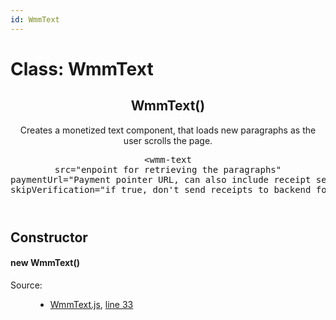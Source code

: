 ```yaml
---
id: WmmText
---
```

<!--link type="text/css" rel="stylesheet" href="/jsDoc.css"></link-->
<div id="main">
<h1 className="page-title">Class: WmmText</h1>
<section>
<header>
<h2><span className="attribs"><span className="type-signature"></span></span>WmmText<span className="signature">()</span><span className="type-signature"></span></h2>
<div className="class-description">Creates a monetized text component, that loads new paragraphs as the user scrolls the page.
<pre>&lt;wmm-text
src="enpoint for retrieving the paragraphs"
paymentUrl="Payment pointer URL, can also include receipt service url"
skipVerification="if true, don't send receipts to backend for verifications"&gt;</pre></div>
</header>
<article>
<div className="container-overview">
<h2>Constructor</h2>
<h4 className="name" id="WmmText"><span className="type-signature"></span>new WmmText<span className="signature">()</span><span className="type-signature"></span></h4>
<dl className="details">
<dt className="tag-source">Source:</dt>
<dd className="tag-source"><ul className="dummy"><li>
<a href="pathname:///jsdoc/WmmText.js.html">WmmText.js</a>, <a href="pathname:///jsdoc/WmmText.js.html#line33">line 33</a>
</li></ul></dd>
</dl>
</div>
</article>
</section>
</div>

